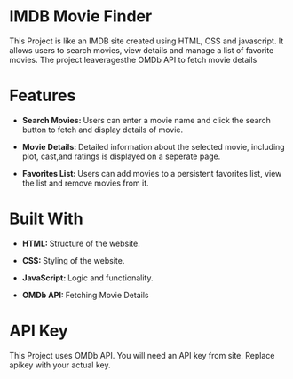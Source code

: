 # IMDB Movie Finder

This Project is like an IMDB site created using HTML, CSS and javascript. It allows users to search movies, view details and manage a list of favorite movies. The project leaveragesthe OMDb API to fetch movie details

# Features

<ul>
  <li>
    <p></p><b>Search Movies: </b>Users can enter a movie name and click the search button to fetch and display details of movie.</p>
  </li>
  <li>
    <p><b>Movie Details: </b>Detailed information about the selected movie, including plot, cast,and ratings is displayed on a seperate page.</p>
  </li>
   <li>
     <p>
       <b>Favorites List: </b>Users can add movies to a persistent favorites list, view the list and remove movies from it.
     </p>
   </li>
</ul>

# Built With
<ul>
  <li>
    <p><b>HTML: </b>Structure of the website.</p>
  </li>
  <li>
    <p><b>CSS: </b>Styling of the website.</p>
  </li>
  <li>
    <p><b>JavaScript: </b>Logic and functionality.</p>
  </li>
  <li>
    <p><b>OMDb API: </b>Fetching Movie Details</p>
  </li>
</ul>

# API Key
<p>
  This Project uses OMDb API. You will need an API key from site. Replace apikey with your actual key.
</p>
